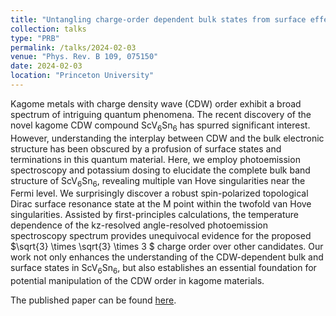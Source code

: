 ```yaml
---
title: "Untangling charge-order dependent bulk states from surface effects in a topological kagome metal ScV$_6$Sn$_6$"
collection: talks
type: "PRB"
permalink: /talks/2024-02-03 
venue: "Phys. Rev. B 109, 075150"
date: 2024-02-03
location: "Princeton University"
---
```


Kagome metals with charge density wave (CDW) order exhibit a broad spectrum of intriguing quantum phenomena. The recent discovery of the novel kagome CDW compound ScV$_6$Sn$_6$ has spurred significant interest. However, understanding the interplay between CDW and the bulk electronic structure has been obscured
by a profusion of surface states and terminations in this quantum material. Here, we employ photoemission spectroscopy and potassium dosing to elucidate the complete bulk band structure of ScV$_6$Sn$_6$, revealing multiple van Hove singularities near the Fermi level. We surprisingly discover a robust spin-polarized topological Dirac surface resonance state at the M point within the twofold van Hove singularities. Assisted by first-principles calculations, the temperature dependence of the kz-resolved angle-resolved photoemission spectroscopy spectrum provides unequivocal evidence for the proposed $\sqrt{3} \times \sqrt{3} \times 3 $ charge order over other candidates. Our work not only enhances the understanding of the CDW-dependent bulk and surface states in ScV$_6$Sn$_6$, but also establishes an essential foundation for potential manipulation of the CDW order in kagome materials.

The published paper can be found [here](https://journals.aps.org/prb/abstract/10.1103/PhysRevB.109.075150).